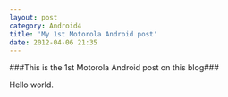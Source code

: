 ```yaml
---
layout: post
category: Android4
title: 'My 1st Motorola Android post'
date: 2012-04-06 21:35
---
```

###This is the 1st Motorola Android post on this blog###

Hello world.


